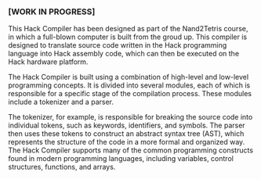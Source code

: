 ### [WORK IN PROGRESS]

This Hack Compiler has been designed as part of the Nand2Tetris course, in which a full-blown computer is built from the groud up. This compiler is designed to translate source code written in the Hack programming language into Hack assembly code, which can then be executed on the Hack hardware platform.

The Hack Compiler is built using a combination of high-level and low-level programming concepts. It is divided into several modules, each of which is responsible for a specific stage of the compilation process. These modules include a tokenizer and a parser.

The tokenizer, for example, is responsible for breaking the source code into individual tokens, such as keywords, identifiers, and symbols. The parser then uses these tokens to construct an abstract syntax tree (AST), which represents the structure of the code in a more formal and organized way. The Hack Compiler supports many of the common programming constructs found in modern programming languages, including variables, control structures, functions, and arrays.


